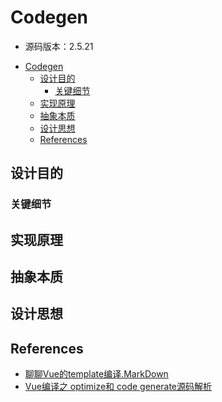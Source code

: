 # Codegen

* 源码版本：2.5.21


<!-- TOC -->

- [Codegen](#codegen)
    - [设计目的](#设计目的)
        - [关键细节](#关键细节)
    - [实现原理](#实现原理)
    - [抽象本质](#抽象本质)
    - [设计思想](#设计思想)
    - [References](#references)

<!-- /TOC -->

## 设计目的

### 关键细节


## 实现原理


## 抽象本质


## 设计思想


## References
* [聊聊Vue的template编译.MarkDown](https://github.com/answershuto/learnVue/blob/master/docs/%E8%81%8A%E8%81%8AVue%E7%9A%84template%E7%BC%96%E8%AF%91.MarkDown)
* [Vue编译之 optimize和 code generate源码解析](https://juejin.cn/post/7016597507664773151)